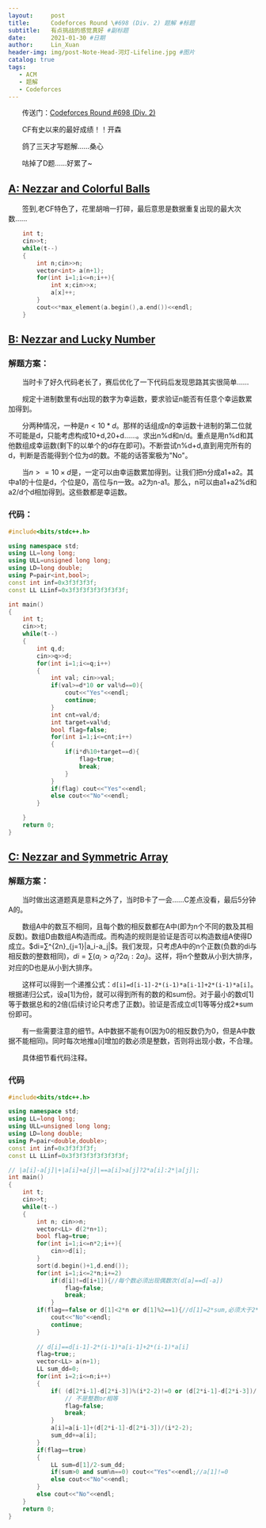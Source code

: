 ```yaml
---
layout:     post
title:      Codeforces Round \#698 (Div. 2) 题解 #标题
subtitle:   有点挑战的感觉真好 #副标题
date:       2021-01-30 #日期
author:     Lin_Xuan
header-img: img/post-Note-Head-河灯-Lifeline.jpg #图片
catalog: true
tags:
   - ACM
   - 题解
   - Codeforces
---
```


&emsp;&emsp;传送门：[Codeforces Round #698 (Div. 2)](https://codeforces.com/contest/1478) 

&emsp;&emsp;CF有史以来的最好成绩！！开森

&emsp;&emsp;鸽了三天才写题解……桑心

&emsp;&emsp;咕掉了D题……好累了\~ 

## [A: Nezzar and Colorful Balls](https://codeforces.com/contest/1478/problem/A) 

&emsp;&emsp;签到,老CF特色了，花里胡哨一打碎，最后意思是数据重复出现的最大次数……

```c++
    int t;
    cin>>t;
    while(t--)
    {
        int n;cin>>n;
        vector<int> a(n+1);
        for(int i=1;i<=n;i++){
            int x;cin>>x;
            a[x]++;
        }
        cout<<*max_element(a.begin(),a.end())<<endl;
    }
```

## [B: Nezzar and Lucky Number](https://codeforces.com/contest/1478/problem/B) 

### 解题方案：

&emsp;&emsp;当时卡了好久代码老长了，赛后优化了一下代码后发现思路其实很简单……

&emsp;&emsp;规定十进制数里有d出现的数字为幸运数，要求验证n能否有任意个幸运数累加得到。

&emsp;&emsp;分两种情况，一种是$n<10*d$。那样的话组成n的幸运数十进制的第二位就不可能是d，只能考虑构成10+d,20+d……。求出n%d和n/d。重点是用n%d和其他数组成幸运数(剩下的以单个的d存在即可)。不断尝试n%d+d,直到用完所有的d，判断是否能得到个位为d的数。不能的话答案极为"No"。

&emsp;&emsp;当$n>=10\times d$是，一定可以由幸运数累加得到。让我们把n分成a1+a2。其中a1的十位是d，个位是0，高位与n一致。a2为n-a1。那么，n可以由a1+a2%d和a2/d个d相加得到。这些数都是幸运数。

### 代码：

```c++
#include<bits/stdc++.h>

using namespace std;
using LL=long long;
using ULL=unsigned long long;
using LD=long double;
using P=pair<int,bool>;
const int inf=0x3f3f3f3f;
const LL LLinf=0x3f3f3f3f3f3f3f3f;

int main()
{
    int t;
    cin>>t;
    while(t--)
    {
        int q,d;
        cin>>q>>d;
        for(int i=1;i<=q;i++)
        {
            int val; cin>>val;
            if(val>=d*10 or val%d==0){
                cout<<"Yes"<<endl;
                continue;
            }
            int cnt=val/d;
            int target=val%d;
            bool flag=false;
            for(int i=1;i<=cnt;i++)
            {
                if(i*d%10+target==d){
                    flag=true;
                    break;
                }    
            }
            if(flag) cout<<"Yes"<<endl;
            else cout<<"No"<<endl;
        }

    }
    return 0;
}

```



## [C: Nezzar and Symmetric Array](https://codeforces.com/contest/1478/problem/C)

### 解题方案：

&emsp;&emsp;当时做出这道题真是意料之外了，当时B卡了一会……C差点没看，最后5分钟A的。

&emsp;&emsp;数组A中的数互不相同，且每个数的相反数都在A中(即为n个不同的数及其相反数)。数组D由数组A构造而成。而构造的规则是验证是否可以构造数组A使得D成立。$di=∑^{2n}_{j=1}|a_i-a_j|$。我们发现，只考虑A中的n个正数(负数的di与相反数的整数相同)，$di=∑(a_i>a_j?2a_i:2a_j)$。这样，将n个整数从小到大排序，对应的D也是从小到大排序。

&emsp;&emsp;这样可以得到一个递推公式：`d[i]=d[i-1]-2*(i-1)*a[i-1]+2*(i-1)*a[i]`。根据递归公式，设a[1]为份，就可以得到所有的数的和sum份。对于最小的数d[1]等于数据总和的2倍(后续讨论只考虑了正数)。验证是否成立d[1]等等分成2*sum份即可。

&emsp;&emsp;有一些需要注意的细节。A中数据不能有0(因为0的相反数仍为0，但是A中数据不能相同)。同时每次地推a[i]增加的数必须是整数，否则将出现小数，不合理。

&emsp;&emsp;具体细节看代码注释。

### 代码

```c++
#include<bits/stdc++.h>

using namespace std;
using LL=long long;
using ULL=unsigned long long;
using LD=long double;
using P=pair<double,double>;
const int inf=0x3f3f3f3f;
const LL LLinf=0x3f3f3f3f3f3f3f3f;

// |a[i]-a[j]|+|a[i]+a[j]|==a[i]>a[j]?2*a[i]:2*|a[j]|;
int main()
{
    int t;
    cin>>t;
    while(t--)
    {
        int n; cin>>n;
        vector<LL> d(2*n+1);
        bool flag=true;
        for(int i=1;i<=n*2;i++){
            cin>>d[i];
        }
        sort(d.begin()+1,d.end());
        for(int i=1;i<=2*n;i+=2)
            if(d[i]!=d[i+1]){//每个数必须出现偶数次(d[a]==d[-a])
                flag=false;
                break;
            }
        if(flag==false or d[1]<2*n or d[1]%2==1){//d[1]=2*sum,必须大于2*n且为偶数
            cout<<"No"<<endl;
            continue;
        }
        
        // d[i]==d[i-1]-2*(i-1)*a[i-1]+2*(i-1)*a[i]
        flag=true;;
        vector<LL> a(n+1);
        LL sum_dd=0;
        for(int i=2;i<=n;i++)
        {
            if( (d[2*i-1]-d[2*i-3])%(i*2-2)!=0 or (d[2*i-1]-d[2*i-3])/(i*2-2)==0){//必须正好分配，且不为0(每次必须增加)
                // 不是整数or相等
                flag=false;
                break;
            }
            a[i]=a[i-1]+(d[2*i-1]-d[2*i-3])/(i*2-2);
            sum_dd+=a[i];
        }
        if(flag==true)
        {
            LL sum=d[1]/2-sum_dd;
            if(sum>0 and sum%n==0) cout<<"Yes"<<endl;//a[1]!=0
            else cout<<"No"<<endl;
        }
        else cout<<"No"<<endl;
    }
    return 0;
}

```

